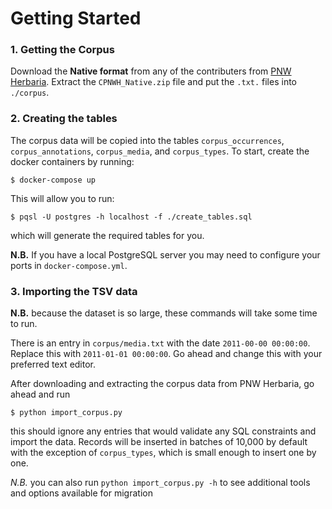 # Getting Started
### 1. Getting the Corpus
Download the **Native format** from any of the contributers from [PNW Herbaria](https://www.pnwherbaria.org/data/datasets.php). Extract the `CPNWH_Native.zip` file and put the `.txt.` files into `./corpus`. 

### 2. Creating the tables
The corpus data will be copied into the tables `corpus_occurrences`, `corpus_annotations`, `corpus_media`, and `corpus_types`. 
To start, create the docker containers by running:
``` shell
$ docker-compose up
```

This will allow you to run:
``` shell
$ pqsl -U postgres -h localhost -f ./create_tables.sql
``` 
which will generate the required tables for you.

**N.B.** If you have a local PostgreSQL server you may need to configure your ports in `docker-compose.yml`.

### 3. Importing the TSV data
**N.B.** because the dataset is so large, these commands will take some time to run.

There is an entry in `corpus/media.txt` with the date `2011-00-00 00:00:00`. Replace this with `2011-01-01 00:00:00`. Go ahead and change this with your preferred text editor.

After downloading and extracting the corpus data from PNW Herbaria, go ahead and run
```shell
$ python import_corpus.py
```

this should ignore any entries that would validate any SQL constraints and import the data. Records will be inserted in batches of 10,000 by default with the exception of `corpus_types`, which is small enough to insert one by one.

*N.B.* you can also run `python import_corpus.py -h` to see additional tools and options available for migration

